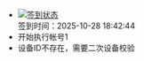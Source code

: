 - [![签到状态](https://github.com/womade/Cloud189-Actions/actions/workflows/main.yml/badge.svg?branch=main)](https://github.com/womade/Cloud189-Actions/actions/workflows/main.yml) <br> 签到时间：2025-10-28 18:42:44
- 开始执行帐号1
- 设备ID不存在，需要二次设备校验
